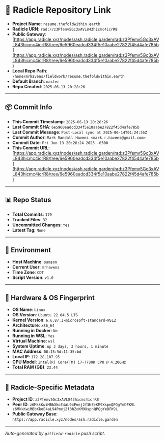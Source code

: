 # 🔗 Radicle Repository Link

- **Project Name**: `resume.thefoldwithin.earth`
- **Radicle URN**: `rad://z3Pfemv5Gc3xAVL843hicmc4icrR8`
- **Public Gateway**: [https://app.radicle.xyz/nodes/ash.radicle.garden/rad:z3Pfemv5Gc3xAVL843hicmc4icrR8/tree/6e5960eadcd334f5e10aabe27822f45d4afe785b](https://app.radicle.xyz/nodes/ash.radicle.garden/rad:z3Pfemv5Gc3xAVL843hicmc4icrR8/tree/6e5960eadcd334f5e10aabe27822f45d4afe785b)
- **Local Repo Path**: `/home/mrhavens/fieldwork/resume.thefoldwithin.earth`
- **Default Branch**: `master`
- **Repo Created**: `2025-06-13 20:28:26`

---

## 📦 Commit Info

- **This Commit Timestamp**: `2025-06-13 20:28:26`
- **Last Commit SHA**: `6e5960eadcd334f5e10aabe27822f45d4afe785b`
- **Last Commit Message**: `Post-Local sync at 2025-06-14T01:24:56Z`
- **Commit Author**: `Mark Randall Havens <mark.r.havens@gmail.com>`
- **Commit Date**: `Fri Jun 13 20:28:24 2025 -0500`
- **This Commit URL**: [https://app.radicle.xyz/nodes/ash.radicle.garden/rad:z3Pfemv5Gc3xAVL843hicmc4icrR8/tree/6e5960eadcd334f5e10aabe27822f45d4afe785b](https://app.radicle.xyz/nodes/ash.radicle.garden/rad:z3Pfemv5Gc3xAVL843hicmc4icrR8/tree/6e5960eadcd334f5e10aabe27822f45d4afe785b)

---

## 📊 Repo Status

- **Total Commits**: `179`
- **Tracked Files**: `32`
- **Uncommitted Changes**: `Yes`
- **Latest Tag**: `None`

---

## 🧭 Environment

- **Host Machine**: `samson`
- **Current User**: `mrhavens`
- **Time Zone**: `CDT`
- **Script Version**: `v1.0`

---

## 🧬 Hardware & OS Fingerprint

- **OS Name**: `Linux`
- **OS Version**: `Ubuntu 22.04.5 LTS`
- **Kernel Version**: `6.6.87.1-microsoft-standard-WSL2`
- **Architecture**: `x86_64`
- **Running in Docker**: `No`
- **Running in WSL**: `Yes`
- **Virtual Machine**: `wsl`
- **System Uptime**: `up 3 days, 3 hours, 1 minute`
- **MAC Address**: `00:15:5d:11:35:bd`
- **Local IP**: `172.28.107.95`
- **CPU Model**: `Intel(R) Core(TM) i7-7700K CPU @ 4.20GHz`
- **Total RAM (GB)**: `23.44`

---

## 🌱 Radicle-Specific Metadata

- **Project ID**: `z3Pfemv5Gc3xAVL843hicmc4icrR8`
- **Peer ID**: `z6MkkKwiMBbXkoE4aL94Pmej2f3hZeKM9XspnQPQgYeDFK9L
z6MkkKwiMBbXkoE4aL94Pmej2f3hZeKM9XspnQPQgYeDFK9L`
- **Public Gateway Base**: `https://app.radicle.xyz/nodes/ash.radicle.garden`

---

_Auto-generated by `gitfield-radicle` push script._
